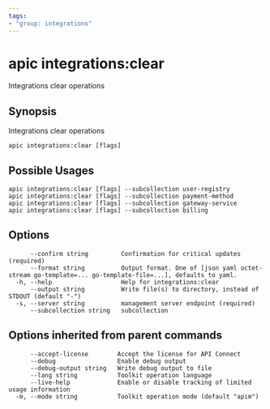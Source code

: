 ```yaml
---
tags:
- "group: integrations"
---
```

# apic integrations:clear

Integrations clear operations

## Synopsis

Integrations clear operations

```
apic integrations:clear [flags]
```

## Possible Usages

```
apic integrations:clear [flags] --subcollection user-registry
apic integrations:clear [flags] --subcollection payment-method
apic integrations:clear [flags] --subcollection gateway-service
apic integrations:clear [flags] --subcollection billing
```

## Options

```
      --confirm string         Confirmation for critical updates (required)
      --format string          Output format. One of [json yaml octet-stream go-template=... go-template-file=...], defaults to yaml.
  -h, --help                   Help for integrations:clear
      --output string          Write file(s) to directory, instead of STDOUT (default "-")
  -s, --server string          management server endpoint (required)
      --subcollection string   subcollection
```

## Options inherited from parent commands

```
      --accept-license        Accept the license for API Connect
      --debug                 Enable debug output
      --debug-output string   Write debug output to file
      --lang string           Toolkit operation language
      --live-help             Enable or disable tracking of limited usage information
  -m, --mode string           Toolkit operation mode (default "apim")
```
